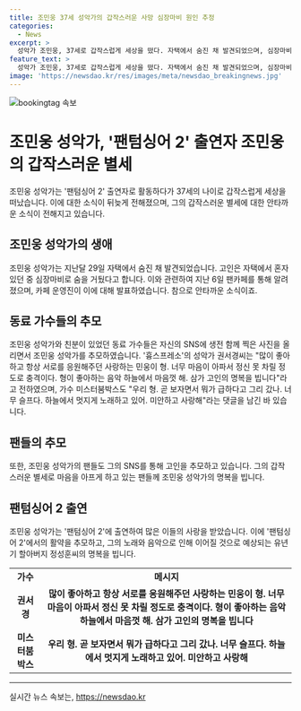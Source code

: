 ```yaml
---
title: 조민웅 37세 성악가의 갑작스러운 사망 심장마비 원인 추정
categories:
  - News
excerpt: >
  성악가 조민웅, 37세로 갑작스럽게 세상을 떴다. 자택에서 숨진 채 발견되었으며, 심장마비로 추정된다. 팬카페를 통해 알려진 이 비보에 동료 가수들은 사진을 올리며 추모의 뜻을 전했다. 가수 권서경은 너무 마음이 아파서 정신 못 차릴 정도로 충격이라며, 미스터붐박스는 너무 슬프다. 하늘에서 멋지게 노래하고 있어. 미안하고 사랑해라는 메시지를 남겼다. 팬들도 고인을 추모하는 댓글을 달고 있다.
feature_text: >
  성악가 조민웅, 37세로 갑작스럽게 세상을 떴다. 자택에서 숨진 채 발견되었으며, 심장마비로 추정된다. 팬카페를 통해 알려진 이 비보에 동료 가수들은 사진을 올리며 추모의 뜻을 전했다. 가수 권서경은 너무 마음이 아파서 정신 못 차릴 정도로 충격이라며, 미스터붐박스는 너무 슬프다. 하늘에서 멋지게 노래하고 있어. 미안하고 사랑해라는 메시지를 남겼다. 팬들도 고인을 추모하는 댓글을 달고 있다.
image: 'https://newsdao.kr/res/images/meta/newsdao_breakingnews.jpg'
---
```


<p><img src="https://newsdao.kr/res/images/meta/newsdao_breakingnews.jpg" alt="bookingtag 속보" /></p>

<h1 data-ke-size="size36">조민웅 성악가, '팬텀싱어 2' 출연자 조민웅의 갑작스러운 별세</h1>

<p data-ke-size="size16">조민웅 성악가는 '팬텀싱어 2' 출연자로 활동하다가 37세의 나이로 갑작스럽게 세상을 떠났습니다. 이에 대한 소식이 뒤늦게 전해졌으며, 그의 갑작스러운 별세에 대한 안타까운 소식이 전해지고 있습니다.</p>

<h2 data-ke-size="size26">조민웅 성악가의 생애</h2>

<p data-ke-size="size16">조민웅 성악가는 지난달 29일 자택에서 숨진 채 발견되었습니다. 고인은 자택에서 혼자 있던 중 심장마비로 숨을 거뒀다고 합니다. 이와 관련하여 지난 6일 팬카페를 통해 알려졌으며, 카페 운영진이 이에 대해 발표하였습니다. 참으로 안타까운 소식이죠.</p>

<h2 data-ke-size="size26">동료 가수들의 추모</h2>

<p data-ke-size="size16">조민웅 성악가와 친분이 있었던 동료 가수들은 자신의 SNS에 생전 함께 찍은 사진을 올리면서 조민웅 성악가를 추모하였습니다. '흉스프레소'의 성악가 권서경씨는 "많이 좋아하고 항상 서로를 응원해주던 사랑하는 민웅이 형. 너무 마음이 아파서 정신 못 차릴 정도로 충격이다. 형이 좋아하는 음악 하늘에서 마음껏 해. 삼가 고인의 명복을 빕니다"라고 전하였으며, 가수 미스터붐박스도 "우리 형. 곧 보자면서 뭐가 급하다고 그리 갔나. 너무 슬프다. 하늘에서 멋지게 노래하고 있어. 미안하고 사랑해"라는 댓글을 남긴 바 있습니다.</p>

<h2 data-ke-size="size26">팬들의 추모</h2>

<p data-ke-size="size16">또한, 조민웅 성악가의 팬들도 그의 SNS를 통해 고인을 추모하고 있습니다. 그의 갑작스러운 별세로 마음을 아프게 하고 있는 팬들께 조민웅 성악가의 명복을 빕니다.</p>

<h2 data-ke-size="size26">팬텀싱어 2 출연</h2>

<p data-ke-size="size16">조민웅 성악가는 '팬텀싱어 2'에 출연하여 많은 이들의 사랑을 받았습니다. 이에 '팬텀싱어 2'에서의 활약을 추모하고, 그의 노래와 음악으로 인해 이어질 것으로 예상되는 유년기 할아버지 정성훈씨의 명복을 빕니다.</p>

<table>
<tbody>
<tr>
<td style="text-align: center; height: 17px;"><b>가수</b></td>
<td style="text-align: center; height: 17px;"><b>메시지</b></td>
</tr>
<tr>
<td style="text-align: center; height: 17px;"><b>권서경</b></td>
<td style="text-align: center; height: 17px;"><b>많이 좋아하고 항상 서로를 응원해주던 사랑하는 민웅이 형. 너무 마음이 아파서 정신 못 차릴 정도로 충격이다. 형이 좋아하는 음악 하늘에서 마음껏 해. 삼가 고인의 명복을 빕니다</b></td>
</tr>
<tr>
<td style="text-align: center; height: 17px;"><b>미스터붐박스</b></td>
<td style="text-align: center; height: 17px;"><b>우리 형. 곧 보자면서 뭐가 급하다고 그리 갔나. 너무 슬프다. 하늘에서 멋지게 노래하고 있어. 미안하고 사랑해</b></td>
</tr>
</tbody>
</table>

<p data-ke-size="size16"></p>

<hr class="seperator" />

<p data-ke-size="size16"></p>
실시간 뉴스 속보는, <a href="https://newsdao.kr" rel="dofollow">https://newsdao.kr</a>


